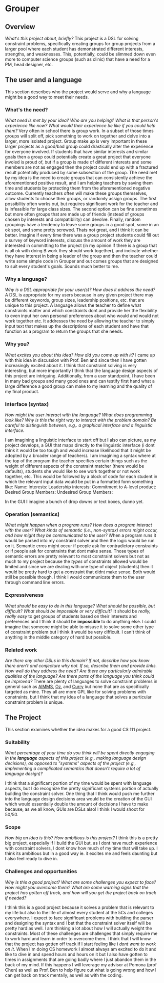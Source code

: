 # Grouper

## Overview
_What's this project about, briefly?_
This project is a DSL for solving constraint problems, specifically creating groups for group projects from a larger pool where each student has demonstrated different interests, strengths, and weaknesses. This, potentially, could be slimmed down even more to computer science groups (such as clinic) that have a need for a PM, head designer, etc.


## The user and a language
This section describes who the project would serve and why a language might be a
good way to meet their needs.


### What's the need?
_What need is met by your idea? Who are you helping? What is that person's
experience like now? What would their experience be like if you could help 
them?_
Very often in school there is group work. In a subset of those times groups will split off, pick something to work on together and delve into a larger, more isolated project. Group make up is very important in these larger projects as a good/bad group could drastically alter the experience for everyone involved. If students that have similar interests and similar goals then a group could potentially create a great project that everyone involed is proud of, but if a group is made of different interests and some members are not as engaged then the project could end up with a fractured result potentially produced by some subsection of the group. The need met by my idea is the need to create groups that can consistently achieve the aforementioned positive result, and I am helping teachers by saving them time and students by protecting them from the aforementioned negative outcome. Currently teachers often will make these groups themselves, allow students to choose their groups, or randomly assign groups. The first possibility often works out, but requires significant work for the teacher and is infeasible for large class sizes. The second option can be fine sometimes but more often groups that are made up of friends (instead of groups chosen by interests and compatibility) can devolve. Finally, random groupings have a tendency to leave some groups in a good spot, some in an ok spot, and some pretty screwed. Thats not great, and i think it can be better. Imagine if every time there was a group project students could fill out a survey of keyword interests, discuss the amount of work they are interested in committing to the project (in my opinion if there is a group that is all ok with doing B work they should work together), and indicate whether they have interest in being a leader of the group and then the teacher could write some simple code in Grouper and out comes groups that are designed to suit every student's goals. Sounds much better to me.


### Why a language?
_Why is a DSL appropriate for your user(s)? How does it address the need?_
A DSL is appropriate for my users because in any given project there may be different keywords, group sizes, leadership positions, etc. that are unique to this project. A language allows the teacher to define what constraints matter and which constraints dont and provide her the flexibility to even input her own personal preferences about who would and would not work together etc. It addresses the need by allowing the teacher to simply input text that makes up the descriptions of each student and have that function as a program to return the groups that she needs.

### Why you?
_What excites you about this idea? How did you come up with it?_
I came up with this idea in discussion with Prof. Ben and since then I have gotten increasingly excited about it. I think that constraint solving is very interesting, but more importantly I think that the language design aspects of this project are intriguing. Additionally, from a user standpoint, I have been in many bad groups and many good ones and can testify first hand what a large difference a good group can make to my learning and the quality of my final product.


### Interface (syntax)
_How might the user interact with the language? What does programming look 
like? Why is this the right way to interact with the problem domain? Be careful
to distinguish between, e.g,. a graphical interface and a linguistic interface._ 

I am imagining a linguistic interface to start off but I also can picture, as my project develops, a GUI that maps directly to the linguistic interface (i dont think it would be too tough and would increase likelihood that it might be adopted by a broader range of teachers). I am imagining a syntax where at the top of the program the teacher specifies certain things such as the weight of different aspects of the constraint matcher (there would be defaults), students she would like to see work together or not work together, etc. This would be followed by a block of code for each student in which the relevant input data would be put in a formatted form something like:
Name:
Interests:
Leadership interests:
Commitment to A-level product:
Desired Group Members:
Undesired Group Members:

In the GUI I imagine a bunch of drop downs or text boxes, dunno yet.


### Operation (semantics)
_What might happen when a program runs? How does a program interact with the
user? What kinds of semantic (i.e., non-syntax) errors might occur, and how 
might they be communicated to the user?_
When a program runs it would be parsed into my constraint solver and then the logic would be run on it. Semantic erros might occur if people ask for contradictory constraints or if people ask for constraints that dont make sense. Those types of semantic errors are pretty relevant to most constraint solvers but not as much to my project because the _types_ of constraints allowed would be limited and since we are dealing with one type of object (students) then it would be pretty hard to get a constraint that didnt make sense. Both would still be possible though. I think I would communicate them to the user through command line errors.


### Expressiveness
_What should be easy to do in this language? What should be possible, but
difficult? What should be impossible or very difficult?_
It should be _really, really easy_ to get groups of students based on their interests and preferences and I think it should be __impossible__ to do anything else. I could imagine that someone might be able to misuse it to solve some other type of constraint problem but I think it would be very difficult. I can't think of anything in the middle category of hard but possible.


### Related work
_Are there any other DSLs in this domain? If not, describe how you know there
aren't and conjecture why not. If so, describe them and provide links. How well 
do they address the need? Are there any particularly admirable qualities of the
language? Are there parts of the language you think could be improved?_
There are plenty of languages to solve constraint problems in general such as [AIMMS](https://en.wikipedia.org/wiki/AIMMS), [Oz](https://en.wikipedia.org/wiki/Oz_(programming_language)), and [Curry](https://en.wikipedia.org/wiki/Curry_(programming_language)) but none that are as specifically targeted as mine. They all are more GPL like for solving problems with constraints, but I think that my idea of a language that solves a particular constraint problem is unique.


## The Project
This section examines whether the idea makes for a good CS 111 project.


### Suitability
_What percentage of your time do you think will be spent directly engaging in
the **language** aspects of this project (e.g., making language design
decisions), as opposed to "systems" aspects of the project (e.g., implementing a
complicated semantics that doesn't require a lot of language design)?_

I think that a significant portion of my time would be spent with language aspects, but I do recognize the pretty significant systems portion of actually building the constraint solver. One thing that I think would push me further into the language design decisions area would be the creation of the GUI which would essentially double the amount of decisions I have to make because, as we all know, GUIs are DSLs also! I think I would shoot for 50/50.


### Scope
_How big an idea is this? How ambitious is this project?_
I think this is a pretty big project, especially if I build the GUI but, as I dont have much experience with constraint solvers, I dont know how much of my time that will take up. I think its ambitious but in a good way ie. it excites me and feels daunting but I also feel ready to dive in.


### Challenges and opportunities
_Why is this a good project? What are some challenges you expect to face? How
might you overcome them? What are some warning signs that the project has gotten
off track, and how will you get the project back on track if needed?_

I think this is a good project because it solves a problem that is relevant to my life but also to the life of almost every student at the 5Cs and colleges everywhere. I expect to face significant problems with building the parser and designing the syntax and I bet that the constraint solver itself will be pretty hard as well. I am thinking a lot about how I will actually weight the constraints. Most of these challenges are challenges that simply require me to work hard and learn in order to overcome them. I think that I will know that the project has gotten off track if I start feeling like i _dont want to work on it_. When I'm doing CS homework I almost always am excited to do it and like to dive in and spend hours and hours on it but I also have gotten to times in assignments that are going badly where I just abandon them in the back of my mind. If this happens I will leverage my advisor at Pomona (prof Chen) as well as Prof. Ben to help figure out what is going wrong and how I can get back on track mentally, as well as with the coding.

